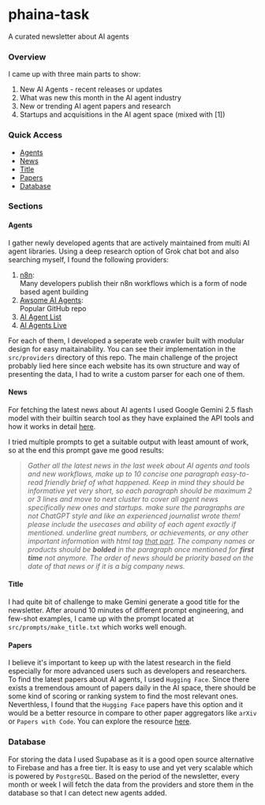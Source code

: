 # phaina-task
A curated newsletter about AI agents

### Overview
I came up with three main parts to show:
1. New AI Agents - recent releases or updates
2. What was new this month in the AI agent industry
3. New or trending AI agent papers and research
4. Startups and acquisitions in the AI agent space (mixed with [1])

### Quick Access
- [Agents](#agents)
- [News](#news)
- [Title](#title)
- [Papers](#papers)
- [Database](#database)

### Sections
#### Agents
I gather newly developed agents that are actively maintained
from multi AI agent libraries.
Using a deep research option of Grok chat bot and also searching myself, I found the following providers:

1. [n8n](https://n8n.io/workflows/):\
Many developers publish their n8n workflows which is a form of node based agent building
2. [Awsome AI Agents](https://github.com/e2b-dev/awesome-ai-agents):\
Popular GitHub repo
3. [AI Agent List](https://aiagentslist.com/?sort=createdAt.desc)
4. [AI Agents Live](https://aiagentslive.com/agents/2)

For each of them, I developed a seperate web crawler built with modular design for easy maitainability.
You can see their implementation in the `src/providers` directory of this repo.
The main challenge of the project probably lied here since each website has its own structure and way of presenting the data, I had to write a custom parser for each one of them.

#### News
For fetching the latest news about AI agents I used Google Gemini 2.5 flash model with their builtin search tool as they have explained the API tools and how it works in detail [here](https://ai.google.dev/gemini-api/docs/google-search).

I tried multiple prompts to get a suitable output with least amount of work, so at the end this prompt gave me good results:
> *Gather all the latest news in the last week about AI agents and tools and new workflows, make up to 10 concise one paragraph easy-to-read friendly brief of what happened.
Keep in mind they should be informative yet very short, so each paragraph should be maximum 2 or 3 lines and move to next cluster to cover all agent news specifically new ones and startups.
make sure the paragraphs are not ChatGPT style and like an experienced journalist wrote them!
please include the usecases and ability of each agent exactly if mentioned.
underline great numbers, or achievements, or any other important information with html tag <u>that part</u>.
The company names or products should be **bolded** in the paragraph once mentioned for **first time** not anymore.
The order of news should be priority based on the date of that news or if it is a big company news.*

#### Title
I had quite bit of challenge to make Gemini generate a good title for the newsletter. After around 10 minutes of different prompt engineering, and few-shot examples, I came up with the prompt located at `src/prompts/make_title.txt` which works well enough.

#### Papers
I believe it's important to keep up with the latest research in the field especially for more advanced users such as developers and researchers.
To find the latest papers about AI agents, I used `Hugging Face`. Since there exists a tremendous amount of papers daily in the AI space, there should be some kind of scoring or ranking system to find the most relevant ones. Neverthless, I found that the `Hugging Face` papers have this option and it would be a better resource in compare to other paper aggregators like `arXiv` or `Papers with Code`.
You can explore the resource [here](https://huggingface.co/papers/month/2025-07?q=agent).

### Database
For storing the data I used Supabase as it is a good open source alternative to Firebase and has a free tier. It is easy to use and yet very scalable which is powered by `PostgreSQL`.
Based on the period of the newsletter, every month or week I will fetch the data from the providers and store them in the database so that I can detect new agents added.